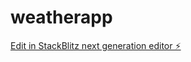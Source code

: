 # weatherapp

[Edit in StackBlitz next generation editor ⚡️](https://stackblitz.com/~/github.com/ankittermiX1/weatherapp)